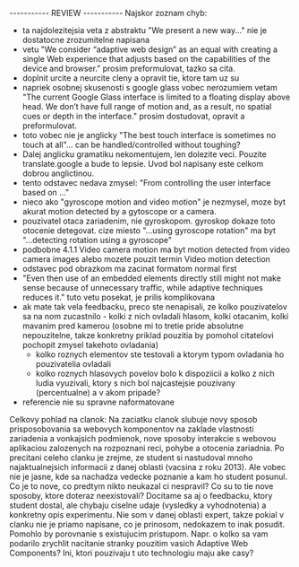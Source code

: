 ----------- REVIEW -----------
Najskor zoznam chyb:
- ta najdolezitejsia veta z abstraktu "We present a new way..." nie je dostatocne zrozumitelne napisana
- vetu "We consider “adaptive web design” as an equal with creating a single Web experience that adjusts based on the capabilities of the device and browser." prosim preformulovat, tazko sa cita.
- doplnit urcite a neurcite cleny a opravit tie, ktore tam uz su
- napriek osobnej skusenosti s google glass vobec nerozumiem vetam "The current Google Glass interface is limited to a floating display above head. We don’t have full range of motion and, as a result, no spatial cues or depth in the interface." prosim dostudovat, opravit a preformulovat.
- toto vobec nie je anglicky "The best touch interface is sometimes no touch at all"...  can be handled/controlled without toughing?
- Dalej anglicku gramatiku nekomentujem, len dolezite veci. Pouzite translate.google a bude to lepsie. Uvod bol napisany este celkom dobrou anglictinou.
- tento odstavec nedava zmysel: "From controlling the user interface based on ..."
- nieco ako "gyroscope motion and video motion" je nezmysel, moze byt akurat motion detected by a gytoscope or a camera.
- pouzivatel otaca zariadenim, nie gyroskopom. gyroskop dokaze toto otocenie detegovat. cize miesto "...using gyroscope rotation" ma byt "...detecting rotation using a gyroscope"
- podbobne 4.1.1 Video camera motion ma byt motion detected from video camera images alebo mozete pouzit termin Video motion detection
- odstavec pod obrazkom ma zacinat formatom normal first
- "Even then use of an embedded elements directly still might not make sense because of unnecessary traffic, while adaptive techniques reduces it." tuto vetu posekat, je prilis komplikovana
- ak mate tak vela feedbacku, preco ste nenapisali, ze kolko pouzivatelov sa na nom zucastnilo - kolki z nich ovladali hlasom, kolki otacanim, kolki mavanim pred kamerou (osobne mi to tretie pride absolutne nepouzitelne, takze konkretny priklad pouzitia by pomohol citatelovi pochopit zmysel takehoto ovladania)
   - kolko roznych elementov ste testovali a ktorym typom ovladania ho pouzivatelia ovladali
   - kolko roznych hlasovych povelov bolo k dispoziicii a kolko z nich ludia vyuzivali, ktory s nich bol najcastejsie pouzivany (percentualne) a v akom pripade?
- referencie nie su spravne naformatovane

Celkovy pohlad na clanok:
Na zaciatku clanok slubuje novy sposob prisposobovania sa webovych komponentov na zaklade vlastnosti zariadenia a vonkajsich podmienok, nove sposoby interakcie s webovou aplikaciou zalozenych na rozpoznani reci, pohybe a otocenia zariadnia. Po precitani celeho clanku je zrejme, ze student si nastudoval mnoho najaktualnejsich informacii z danej oblasti (vacsina z roku 2013). Ale vobec nie je jasne, kde sa nachadza vedecke poznanie a kam ho student posunul. Co je to nove, co predtym nikto neukazal ci nespravil? Co su to tie nove sposoby, ktore doteraz neexistovali? Docitame sa aj o feedbacku, ktory student dostal, ale chybaju ciselne udaje (vysledky a vyhodnotenia) a konkretny opis experimentu. Nie som v danej oblasti expert, takze pokial v clanku nie je priamo napisane, co je prinosom, nedokazem to inak posudit. Pomohlo by porovnanie s existujucim pristupom. Napr. o kolko sa vam podarilo zrychlit nacitanie stranky pouzitim vasich Adaptive Web Components? Ini, ktori pouzivaju t
uto technologiu maju ake casy?
